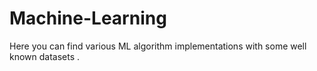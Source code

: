 # Machine-Learning
Here you can find various ML algorithm implementations with some well known datasets .
